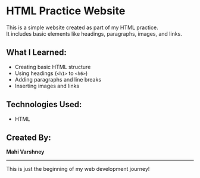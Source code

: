 # HTML Practice Website

This is a simple website created as part of my HTML practice.  
It includes basic elements like headings, paragraphs, images, and links.

## What I Learned:
- Creating basic HTML structure
- Using headings (`<h1>` to `<h6>`)
- Adding paragraphs and line breaks
- Inserting images and links

## Technologies Used:
- HTML

## Created By:
**Mahi Varshney**

---

This is just the beginning of my web development journey!
